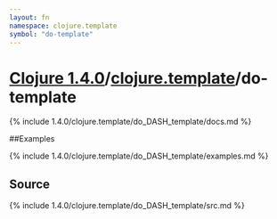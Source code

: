 ```yaml
---
layout: fn
namespace: clojure.template
symbol: "do-template"
---
```


# [Clojure 1.4.0](../../)/[clojure.template](../)/do-template

{% include 1.4.0/clojure.template/do_DASH_template/docs.md %}

##Examples

{% include 1.4.0/clojure.template/do_DASH_template/examples.md %}
## Source
{% include 1.4.0/clojure.template/do_DASH_template/src.md %}

